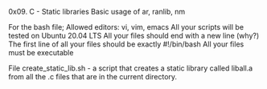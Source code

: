 0x09. C - Static libraries
Basic usage of ar, ranlib, nm

For the bash file;
Allowed editors: vi, vim, emacs
All your scripts will be tested on Ubuntu 20.04 LTS
All your files should end with a new line (why?)
The first line of all your files should be exactly #!/bin/bash
All your files must be executable

File create_static_lib.sh - a script that creates a static library called liball.a from all the .c files that are in the current directory.
